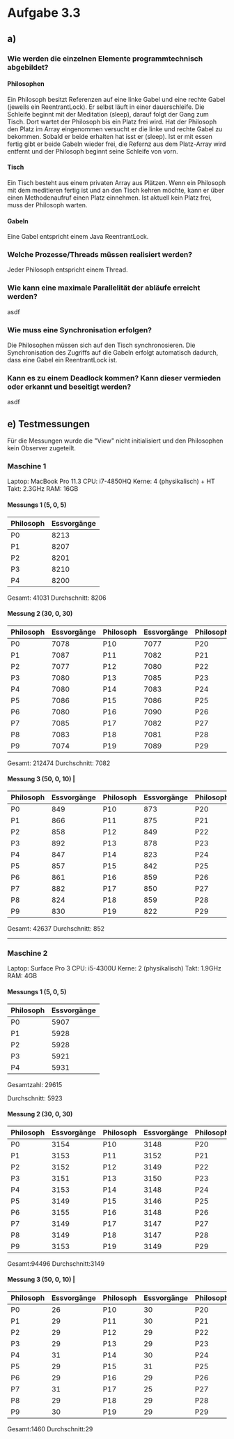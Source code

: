 # Aufgabe 3.3

## a)

### Wie werden die einzelnen Elemente programmtechnisch abgebildet?

#### Philosophen

Ein Philosoph besitzt Referenzen auf eine linke Gabel und eine rechte Gabel (jeweils ein ReentrantLock). Er selbst läuft in einer dauerschleife. Die Schleife beginnt mit der Meditation (sleep), darauf folgt der Gang zum Tisch. Dort wartet der Philosoph bis ein Platz frei wird. Hat der Philosoph den Platz im Array eingenommen versucht er die linke und rechte Gabel zu bekommen. Sobald er beide erhalten hat isst er (sleep). Ist er mit essen fertig gibt er beide Gabeln wieder frei, die Refernz aus dem Platz-Array wird entfernt und der Philosoph beginnt seine Schleife von vorn.

#### Tisch

Ein Tisch besteht aus einem privaten Array aus Plätzen. Wenn ein Philosoph mit dem meditieren fertig ist und an den Tisch kehren möchte, kann er über einen Methodenaufruf einen Platz einnehmen. Ist aktuell kein Platz frei, muss der Philosoph warten.

#### Gabeln

Eine Gabel entspricht einem Java ReentrantLock.

### Welche Prozesse/Threads müssen realisiert werden?

Jeder Philosoph entspricht einem Thread.

### Wie kann eine maximale Parallelität der abläufe erreicht werden?

asdf

### Wie muss eine Synchronisation erfolgen?

Die Philosophen müssen sich auf den Tisch synchronosieren. Die Synchronisation des Zugriffs auf die Gabeln erfolgt automatisch dadurch, dass eine Gabel ein ReentrantLock ist.

### Kann es zu einem Deadlock kommen? Kann dieser vermieden oder erkannt und beseitigt werden?

asdf

## e) Testmessungen

Für die Messungen wurde die "View" nicht initialisiert und den Philosophen kein Observer zugeteilt.

### Maschine 1
Laptop: MacBook Pro 11.3
CPU:    i7-4850HQ
Kerne:  4 (physikalisch) + HT
Takt:   2.3GHz
RAM:    16GB

#### Messungs 1 (5, 0, 5)
| Philosoph | Essvorgänge |
| --- | --- |
| P0 | 8213  |
| P1 | 8207  |
| P2 | 8201  |
| P3 | 8210  |
| P4 | 8200  |

Gesamt: 41031
Durchschnitt: 8206

#### Messung 2 (30, 0, 30)
| Philosoph | Essvorgänge | Philosoph | Essvorgänge | Philosophen |Essvorgänge |
| --- | --- | --- | --- | --- | --- |
| P0  | 7078 | P10 | 7077 | P20 | 7078 |
| P1  | 7087 | P11 | 7082 | P21 | 7086 |
| P2  | 7077 | P12 | 7080 | P22 | 7085 |
| P3  | 7080 | P13 | 7085 | P23 | 7087 |
| P4  | 7080 | P14 | 7083 | P24 | 7076 |
| P5  | 7086 | P15 | 7086 | P25 | 7082 |
| P6  | 7080 | P16 | 7090 | P26 | 7080 |
| P7  | 7085 | P17 | 7082 | P27 | 7084 |
| P8  | 7083 | P18 | 7081 | P28 | 7079 |
| P9  | 7074 | P19 | 7089 | P29 | 7082 |

Gesamt: 212474
Durchschnitt: 7082

#### Messung 3 (50, 0, 10) |
| Philosoph | Essvorgänge | Philosoph | Essvorgänge | Philosophen | Essvorgänge | Philosoph | Essvorgänge | Philosoph | Essvorgänge |
| --- | --- | --- | --- | --- | --- | --- | --- | --- | --- |
| P0  | 849 | P10 | 873 | P20 | 864 | P30 | 884 | P40 | 850 |
| P1  | 866 | P11 | 875 | P21 | 845 | P31 | 880 | P41 | 879 |
| P2  | 858 | P12 | 849 | P22 | 794 | P32 | 861 | P42 | 885 |
| P3  | 892 | P13 | 878 | P23 | 870 | P33 | 811 | P43 | 853 |
| P4  | 847 | P14 | 823 | P24 | 846 | P34 | 809 | P44 | 840 |
| P5  | 857 | P15 | 842 | P25 | 880 | P35 | 859 | P45 | 854 |
| P6  | 861 | P16 | 859 | P26 | 855 | P36 | 851 | P46 | 857 |
| P7  | 882 | P17 | 850 | P27 | 829 | P37 | 829 | P47 | 865 |
| P8  | 824 | P18 | 859 | P28 | 850 | P38 | 869 | P48 | 854 |
| P9  | 830 | P19 | 822 | P29 | 858 | P39 | 844 | P49 | 816 |

Gesamt: 42637
Durchschnitt: 852

---

### Maschine 2
Laptop: Surface Pro 3
CPU:    i5-4300U
Kerne:  2 (physikalisch)
Takt:   1.9GHz
RAM:    4GB

#### Messungs 1 (5, 0, 5)
| Philosoph | Essvorgänge
| --- | ---
|	P0	|	5907
|	P1	|	5928
|	P2	|	5928
|	P3	|	5921
|	P4	|	5931 |

Gesamtzahl: 29615

Durchschnitt: 5923

#### Messung 2 (30, 0, 30)
| Philosoph | Essvorgänge | Philosoph | Essvorgänge | Philosophen |Essvorgänge |
| --- | --- | --- | --- | --- | --- |
| P0  | 3154 | P10 | 3148 | P20 | 3150 |
| P1  | 3153 | P11 | 3152 | P21 | 3149 |
| P2  | 3152 | P12 | 3149 | P22 | 3152 |
| P3  | 3151 | P13 | 3150 | P23 | 3149 |
| P4  | 3153 | P14 | 3148 | P24 | 3148 |
| P5  | 3149 | P15 | 3146 | P25 | 3150 |
| P6  | 3155 | P16 | 3148 | P26 | 3147 |
| P7  | 3149 | P17 | 3147 | P27 | 3149 |
| P8  | 3149 | P18 | 3147 | P28 | 3150 |
| P9  | 3153 | P19 | 3149 | P29 | 3150 |

Gesamt:94496
Durchschnitt:3149

#### Messung 3 (50, 0, 10) |
| Philosoph | Essvorgänge | Philosoph | Essvorgänge | Philosophen | Essvorgänge | Philosoph | Essvorgänge | Philosoph | Essvorgänge |
| --- | --- | --- | --- | --- | --- | --- | --- | --- | --- |
| P0  | 26 | P10 | 30 | P20 | 31 | P30 | 29 | P40 | 29 |
| P1  | 29 | P11 | 30 | P21 | 31 | P31 | 30 | P41 | 27 |
| P2  | 29 | P12 | 29 | P22 | 29 | P32 | 30 | P42 | 30 |
| P3  | 29 | P13 | 29 | P23 | 28 | P33 | 29 | P43 | 28 |
| P4  | 31 | P14 | 30 | P24 | 29 | P34 | 29 | P44 | 28 |
| P5  | 29 | P15 | 31 | P25 | 29 | P35 | 28 | P45 | 27 |
| P6  | 29 | P16 | 29 | P26 | 29 | P36 | 31 | P46 | 29 |
| P7  | 31 | P17 | 25 | P27 | 29 | P37 | 28 | P47 | 28 |
| P8  | 29 | P18 | 29 | P28 | 29 | P38 | 30 | P48 | 31 |
| P9  | 30 | P19 | 29 | P29 | 31 | P39 | 30 | P49 | 31 |

Gesamt:1460
Durchschnitt:29
